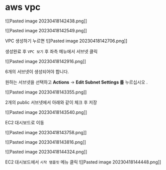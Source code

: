 
# aws vpc

![[Pasted image 20230418142438.png]]

![[Pasted image 20230418142549.png]]


VPC 생성하기 누르면
![[Pasted image 20230418142706.png]]

생성완료 후 `VPC 보기` 후 좌측 메뉴에서 서브넷 클릭


![[Pasted image 20230418142916.png]]



6개의 서브넷이 생성되어야 합니다.

원하는 서브넷을 선택하고 **Actions** -> **Edit Subnet Settings 를** 누르십시오 .

![[Pasted image 20230418143355.png]]


2개의 public 서브넷에서 아래와 같이 체크 후 저장

![[Pasted image 20230418143540.png]]




EC2 대시보드로 이동

![[Pasted image 20230418143758.png]]

![[Pasted image 20230418143816.png]]


![[Pasted image 20230418144324.png]]


EC2 대시보드에서 `시작 탬플릿` 메뉴 클릭
![[Pasted image 20230418144448.png]]